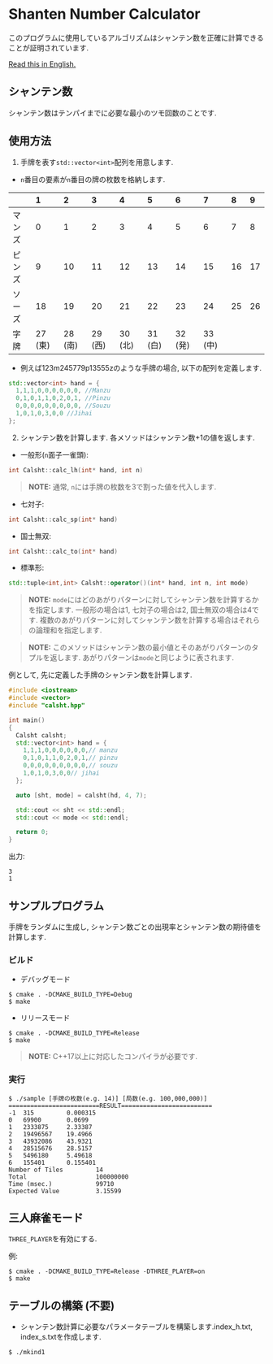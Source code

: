 # Shanten Number Calculator
このプログラムに使用しているアルゴリズムはシャンテン数を正確に計算できることが証明されています.

[Read this in English.](README.md)

## シャンテン数
シャンテン数はテンパイまでに必要な最小のツモ回数のことです.

## 使用方法
1. 手牌を表す`std::vector<int>`配列を用意します.
- `n`番目の要素が`n`番目の牌の枚数を格納します.

||1|2|3|4|5|6|7|8|9|
|:--|:--|:--|:--|:--|:--|:--|:--|:--|:--|
|マンズ|0|1|2|3|4|5|6|7|8|
|ピンズ|9|10|11|12|13|14|15|16|17|
|ソーズ|18|19|20|21|22|23|24|25|26|
|字牌|27 (東)|28 (南)|29 (西)|30 (北)|31 (白)|32 (発)|33 (中)|||
    
- 例えば123m245779p13555zのような手牌の場合, 以下の配列を定義します.

```cpp
std::vector<int> hand = {
  1,1,1,0,0,0,0,0,0, //Manzu
  0,1,0,1,1,0,2,0,1, //Pinzu
  0,0,0,0,0,0,0,0,0, //Souzu
  1,0,1,0,3,0,0 //Jihai
};
```

2. シャンテン数を計算します. 各メソッドはシャンテン数+1の値を返します.
- 一般形(`n`面子一雀頭):
```cpp
int Calsht::calc_lh(int* hand, int n)
```

> **NOTE:** 通常, `n`には手牌の枚数を3で割った値を代入します.

- 七対子:
```cpp
int Calsht::calc_sp(int* hand)
```
- 国士無双:
```cpp
int Calsht::calc_to(int* hand)
```
- 標準形:
```cpp
std::tuple<int,int> Calsht::operator()(int* hand, int n, int mode)
```
> **NOTE:** `mode`にはどのあがりパターンに対してシャンテン数を計算するかを指定します. 一般形の場合は1, 七対子の場合は2, 国士無双の場合は4です. 複数のあがりパターンに対してシャンテン数を計算する場合はそれらの論理和を指定します.

> **NOTE:** このメソッドはシャンテン数の最小値とそのあがりパターンのタプルを返します. あがりパターンは`mode`と同じように表されます.

例として, 先に定義した手牌のシャンテン数を計算します.

```cpp
#include <iostream>
#include <vector>
#include "calsht.hpp"

int main()
{
  Calsht calsht;
  std::vector<int> hand = {
    1,1,1,0,0,0,0,0,0,// manzu
    0,1,0,1,1,0,2,0,1,// pinzu
    0,0,0,0,0,0,0,0,0,// souzu
    1,0,1,0,3,0,0// jihai
  };

  auto [sht, mode] = calsht(hd, 4, 7);

  std::cout << sht << std::endl;
  std::cout << mode << std::endl;

  return 0;
}
```
出力:
```
3
1
```

## サンプルプログラム
手牌をランダムに生成し, シャンテン数ごとの出現率とシャンテン数の期待値を計算します.

### ビルド
- デバッグモード
```
$ cmake . -DCMAKE_BUILD_TYPE=Debug
$ make
```

- リリースモード
```
$ cmake . -DCMAKE_BUILD_TYPE=Release
$ make
```
> **NOTE:** C++17以上に対応したコンパイラが必要です.

### 実行
```
$ ./sample [手牌の枚数(e.g. 14)] [局数(e.g. 100,000,000)]
=========================RESULT=========================
-1  315         0.000315
0   69900       0.0699
1   2333875     2.33387
2   19496567    19.4966
3   43932086    43.9321
4   28515676    28.5157
5   5496180     5.49618
6   155401      0.155401
Number of Tiles         14
Total                   100000000
Time (msec.)            99710
Expected Value          3.15599
```

## 三人麻雀モード
`THREE_PLAYER`を有効にする.

例:
```
$ cmake . -DCMAKE_BUILD_TYPE=Release -DTHREE_PLAYER=on
$ make
```

## テーブルの構築 (不要)
- シャンテン数計算に必要なパラメータテーブルを構築します.index_h.txt, index_s.txtを作成します.

```
$ ./mkind1
```
